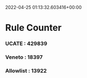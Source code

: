 2022-04-25 01:13:32.603416+00:00
# Rule Counter 
 ### UCATE : 429839

 ### Veneto : 18397

 ### Allowlist : 13922